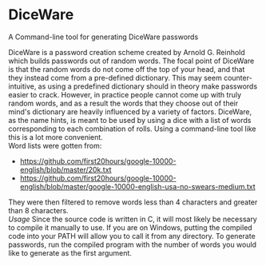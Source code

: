 # DiceWare
A Command-line tool for generating DiceWare passwords
  
DiceWare is a password creation scheme created by Arnold G. Reinhold which builds passwords out of random words. The focal
point of DiceWare is that the random words do not come off the top of your head, and that they instead come from a pre-defined dictionary. This may seem counter-intuitive, as using a predefined dictionary should in theory make passwords easier to crack. However, in practice people cannot come up with truly random words, and as a result the words that they choose out of their mind's dictionary are heavily influenced by a variety of factors. DiceWare, as the name hints, is meant to be used by using a dice with a list of words corresponding to each combination of rolls. Using a command-line tool like this is a lot more convenient.  
Word lists were gotten from:
 - https://github.com/first20hours/google-10000-english/blob/master/20k.txt
 - https://github.com/first20hours/google-10000-english/blob/master/google-10000-english-usa-no-swears-medium.txt  
 
They were then filtered to remove words less than 4 characters and greater than 8 characters.  
*Usage*
Since the source code is written in C, it will most likely be necessary to compile it manually to use.
If you are on Windows, putting the compiled code into your PATH will allow you to call it from any directory.
To generate passwords, run the compiled program with the number of words you would like to generate as the first argument.
